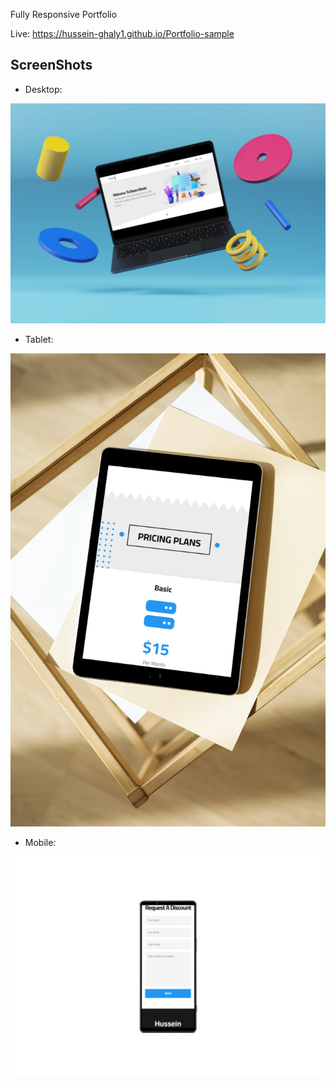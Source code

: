 Fully Responsive Portfolio

Live:
        https://hussein-ghaly1.github.io/Portfolio-sample

## ScreenShots

- Desktop:










 ![Desktop](screenshots/laptop.jpg)

- Tablet: 





![Tablet](screenshots/tablet.jpg)

- Mobile:




![Mobile](screenshots/mobile.jpg)
